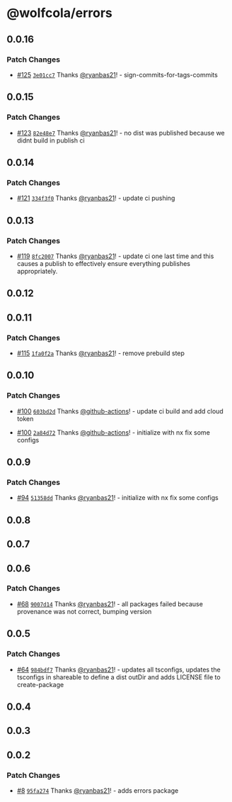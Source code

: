 # @wolfcola/errors

## 0.0.16

### Patch Changes

- [#125](https://github.com/ryanbas21/wolfcola-monorepo/pull/125) [`3e01cc7`](https://github.com/ryanbas21/wolfcola-monorepo/commit/3e01cc76e4f7b3cb76f0256036b05215444fa9de) Thanks [@ryanbas21](https://github.com/ryanbas21)! - sign-commits-for-tags-commits

## 0.0.15

### Patch Changes

- [#123](https://github.com/ryanbas21/wolfcola-monorepo/pull/123) [`82e48e7`](https://github.com/ryanbas21/wolfcola-monorepo/commit/82e48e7b41cea84b10252d9d662624971009593f) Thanks [@ryanbas21](https://github.com/ryanbas21)! - no dist was published because we didnt build in publish ci

## 0.0.14

### Patch Changes

- [#121](https://github.com/ryanbas21/wolfcola-monorepo/pull/121) [`334f3f0`](https://github.com/ryanbas21/wolfcola-monorepo/commit/334f3f0ca68ec9b8d669b9475fbfd522932161ea) Thanks [@ryanbas21](https://github.com/ryanbas21)! - update ci pushing

## 0.0.13

### Patch Changes

- [#119](https://github.com/ryanbas21/wolfcola-monorepo/pull/119) [`8fc2007`](https://github.com/ryanbas21/wolfcola-monorepo/commit/8fc20070b9053ddc8b0f1838c260531bbd7d3a90) Thanks [@ryanbas21](https://github.com/ryanbas21)! - update ci one last time and this causes a publish to effectively ensure everything publishes appropriately.

## 0.0.12

## 0.0.11

### Patch Changes

- [#115](https://github.com/ryanbas21/wolfcola-monorepo/pull/115) [`1fa0f2a`](https://github.com/ryanbas21/wolfcola-monorepo/commit/1fa0f2a26c748dcdb0428be1917b5e8419b40785) Thanks [@ryanbas21](https://github.com/ryanbas21)! - remove prebuild step

## 0.0.10

### Patch Changes

- [#100](https://github.com/ryanbas21/wolfcola-monorepo/pull/100) [`603bd2d`](https://github.com/ryanbas21/wolfcola-monorepo/commit/603bd2d14b608bbe67307f89f7ca94470e3c4628) Thanks [@github-actions](https://github.com/apps/github-actions)! - update ci build and add cloud token

- [#100](https://github.com/ryanbas21/wolfcola-monorepo/pull/100) [`2a84d72`](https://github.com/ryanbas21/wolfcola-monorepo/commit/2a84d727d34ee09b2dc3e680a8b63da1d9bd0c1f) Thanks [@github-actions](https://github.com/apps/github-actions)! - initialize with nx fix some configs

## 0.0.9

### Patch Changes

- [#94](https://github.com/ryanbas21/wolfcola-monorepo/pull/94) [`51358dd`](https://github.com/ryanbas21/wolfcola-monorepo/commit/51358dd3166d2bfa707c1e2655da24d76a9e7f1c) Thanks [@ryanbas21](https://github.com/ryanbas21)! - initialize with nx fix some configs

## 0.0.8

## 0.0.7

## 0.0.6

### Patch Changes

- [#68](https://github.com/ryanbas21/wolfcola-monorepo/pull/68) [`9007d14`](https://github.com/ryanbas21/wolfcola-monorepo/commit/9007d140087d9337d5fc47c4990ea917c472cf5e) Thanks [@ryanbas21](https://github.com/ryanbas21)! - all packages failed because provenance was not correct, bumping version

## 0.0.5

### Patch Changes

- [#64](https://github.com/ryanbas21/wolfcola-monorepo/pull/64) [`984bdf7`](https://github.com/ryanbas21/wolfcola-monorepo/commit/984bdf7710b100bfd42a8ef6379241b17b8c3c20) Thanks [@ryanbas21](https://github.com/ryanbas21)! - updates all tsconfigs, updates the tsconfigs in shareable to define a dist outDir and adds LICENSE file to create-package

## 0.0.4

## 0.0.3

## 0.0.2

### Patch Changes

- [#8](https://github.com/ryanbas21/wolfcola-monorepo/pull/8) [`95fa274`](https://github.com/ryanbas21/wolfcola-monorepo/commit/95fa274f6166f20cbccf0bc7cb5d3895f77bb048) Thanks [@ryanbas21](https://github.com/ryanbas21)! - adds errors package
